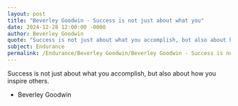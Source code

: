 ```yaml
---
layout: post
title: "Beverley Goodwin - Success is not just about what you"
date: 2024-12-28 12:00:00 -0000
author: Beverley Goodwin
quote: "Success is not just about what you accomplish, but also about how you inspire others."
subject: Endurance
permalink: /Endurance/Beverley Goodwin/Beverley Goodwin - Success is not just about what you
---
```


Success is not just about what you accomplish, but also about how you inspire others.

- Beverley Goodwin
